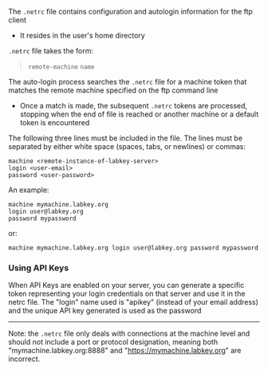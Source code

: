 
The `.netrc` file contains configuration and autologin information for the ftp client 
- It resides in the user's home directory

`.netrc` file takes the form:
> `remote-machine` `name`

The auto-login process searches the `.netrc` file for a machine token that matches the remote machine specified on the ftp command line
- Once a match is made, the subsequent `.netrc` tokens are processed, stopping when the end of file is reached or another machine or a default token is encountered

The following three lines must be included in the file. The lines must be separated by either white space (spaces, tabs, or newlines) or commas:

```
machine <remote-instance-of-labkey-server>
login <user-email>
password <user-password>
```
An example:
```
machine mymachine.labkey.org
login user@labkey.org
password mypassword
```
or:
```
machine mymachine.labkey.org login user@labkey.org password mypassword
```

### Using API Keys
When API Keys are enabled on your server, you can generate a specific token representing your login credentials on that server and use it in the netrc file. The "login" name used is "apikey" (instead of your email address) and the unique API key generated is used as the password

* * *

Note: the `.netrc` file only deals with connections at the machine level and should not include a port or protocol designation, meaning both "mymachine.labkey.org:8888" and "https://mymachine.labkey.org" are incorrect.